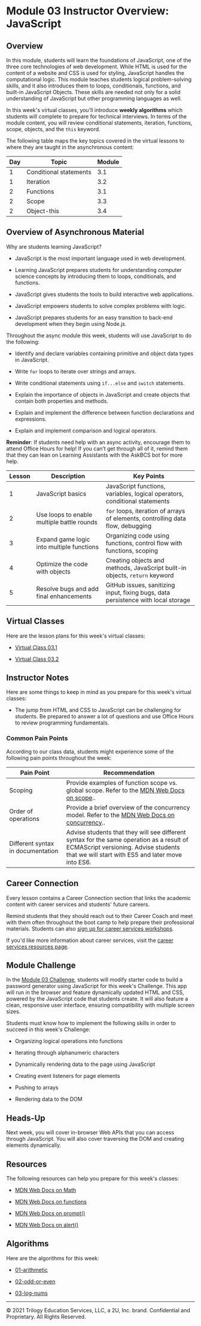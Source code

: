 # Module 03 Instructor Overview: JavaScript

## Overview

In this module, students will learn the foundations of JavaScript, one of the three core technologies of web development. While HTML is used for the content of a website and CSS is used for styling, JavaScript handles the computational logic. This module teaches students logical problem-solving skills, and it also introduces them to loops, conditionals, functions, and built-in JavaScript Objects. These skills are needed not only for a solid understanding of JavaScript but other programming languages as well.

In this week's virtual classes, you'll introduce **weekly algorithms** which students will complete to prepare for technical interviews. In terms of the module content, you will review conditional statements, iteration, functions, scope, objects, and the `this` keyword.

The following table maps the key topics covered in the virtual lessons to where they are taught in the asynchronous content:

| Day | Topic                                 | Module    |
| --- | ------------------------------------- | --------- |
| 1   | Conditional statements                | 3.1       |
| 1   | Iteration                             | 3.2       |
| 2   | Functions                             | 3.1       |
| 2   | Scope                                 | 3.3       |
| 2   | Object-this                           | 3.4       |

## Overview of Asynchronous Material

Why are students learning JavaScript?

* JavaScript is the most important language used in web development.

* Learning JavaScript prepares students for understanding computer science concepts by introducing them to loops, conditionals, and functions.

* JavaScript gives students the tools to build interactive web applications.

* JavaScript empowers students to solve complex problems with logic.

* JavaScript prepares students for an easy transition to back-end development when they begin using Node.js.

Throughout the async module this week, students will use JavaScript to do the following:

* Identify and declare variables containing primitive and object data types in JavaScript.

* Write `for` loops to iterate over strings and arrays.

* Write conditional statements using `if...else` and `switch` statements.

* Explain the importance of objects in JavaScript and create objects that contain both properties and methods.

* Explain and implement the difference between function declarations and expressions.

* Explain and implement comparison and logical operators.

**Reminder**: If students need help with an async activity, encourage them to attend Office Hours for help! If you can’t get through all of it, remind them that they can lean on Learning Assistants with the AskBCS bot for more help.

| Lesson | Description                                | Key Points                                                                        |
| ------ | ------------------------------------------ | --------------------------------------------------------------------------------- |
| 1      | JavaScript basics                          | JavaScript functions, variables, logical operators, conditional statements        |
| 2      | Use loops to enable multiple battle rounds | `for` loops, iteration of arrays of elements, controlling data flow, debugging    |
| 3      | Expand game logic into multiple functions  | Organizing code using functions, control flow with functions, scoping             |
| 4      | Optimize the code with objects             | Creating objects and methods, JavaScript built-in objects, `return` keyword       |
| 5      | Resolve bugs and add final enhancements    | GitHub issues, sanitizing input, fixing bugs, data persistence with local storage |

## Virtual Classes

Here are the lesson plans for this week's virtual classes:

* [Virtual Class 03.1](./03.1-REQUIRED.md)

* [Virtual Class 03.2](./03.2-REQUIRED.md)

## Instructor Notes

Here are some things to keep in mind as you prepare for this week's virtual classes:

* The jump from HTML and CSS to JavaScript can be challenging for students. Be prepared to answer a lot of questions and use Office Hours to review programming fundamentals.

### Common Pain Points

According to our class data, students might experience some of the following pain points throughout the week:

| Pain Point                        | Recommendation                                                                                                                                                                  |
| --------------------------------- | ------------------------------------------------------------------------------------------------------------------------------------------------------------------------------- |
| Scoping                           | Provide examples of function scope vs. global scope. Refer to the [MDN Web Docs on scope](https://developer.mozilla.org/en-US/docs/Glossary/Scope)..                                 |
| Order of operations               | Provide a brief overview of the concurrency model. Refer to the [MDN Web Docs on concurrency](https://developer.mozilla.org/en-US/docs/Web/JavaScript/EventLoop)..                    |
| Different syntax in documentation | Advise students that they will see different syntax for the same operation as a result of ECMAScript versioning. Advise students that we will start with ES5 and later move into ES6. |

## Career Connection

Every lesson contains a Career Connection section that links the academic content with career services and students' future careers.

Remind students that they should reach out to their Career Coach and meet with them often throughout the boot camp to help prepare their professional materials. Students can also [sign up for career services workshops](https://careernetwork.2u.com/?utm_medium=Academics&utm_source=boot_camp).

If you'd like more information about career services, visit the [career services resources page](https://careernetwork.2u.com/?utm_medium=Academics&utm_source=boot_camp/).

## Module Challenge

In the [Module 03 Challenge](../../01-Class-Content/03-JavaScript/02-Challenge), students will modify starter code to build a password generator using JavaScript for this week's Challenge. This app will run in the browser and feature dynamically updated HTML and CSS, powered by the JavaScript code that students create. It will also feature a clean, responsive user interface, ensuring compatibility with multiple screen sizes.

Students must know how to implement the following skills in order to succeed in this week's Challenge:

* Organizing logical operations into functions

* Iterating through alphanumeric characters

* Dynamically rendering data to the page using JavaScript

* Creating event listeners for page elements

* Pushing to arrays

* Rendering data to the DOM

## Heads-Up

Next week, you will cover in-browser Web APIs that you can access through JavaScript. You will also cover traversing the DOM and creating elements dynamically.

## Resources

The following resources can help you prepare for this week's classes:

* [MDN Web Docs on Math](https://developer.mozilla.org/en-US/docs/Web/JavaScript/Reference/Global_Objects/Math)

* [MDN Web Docs on functions](https://developer.mozilla.org/en-US/docs/Web/JavaScript/Guide/Functions)

* [MDN Web Docs on prompt()](https://developer.mozilla.org/en-US/docs/Web/API/Window/prompt)

* [MDN Web Docs on alert()](https://developer.mozilla.org/en-US/docs/Web/API/Window/alert)

## Algorithms

Here are the algorithms for this week:

* [01-arithmetic](../../01-Class-Content/03-JavaScript/03-Algorithms/01-arithmetic)

* [02-odd-or-even](../../01-Class-Content/03-JavaScript/03-Algorithms/02-odd-or-even)

* [03-log-nums](../../01-Class-Content/03-JavaScript/03-Algorithms/03-log-nums)

---
© 2021 Trilogy Education Services, LLC, a 2U, Inc. brand. Confidential and Proprietary. All Rights Reserved.
